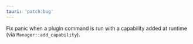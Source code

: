 ```yaml
---
tauri: 'patch:bug'
---
```


Fix panic when a plugin command is run with a capability added at runtime (via `Manager::add_capability`).
